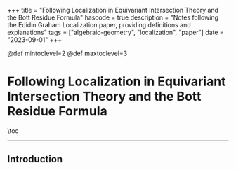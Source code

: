 +++
title = "Following Localization in Equivariant Intersection Theory and the Bott Residue Formula"
hascode = true
description = "Notes following the Edidin Graham Localization paper, providing definitions and explanations"
tags = ["algebraic-geometry", "localization", "paper"]
date = "2023-09-01"
+++

@def mintoclevel=2
@def maxtoclevel=3

# Following Localization in Equivariant Intersection Theory and the Bott Residue Formula

\toc

---

## Introduction



